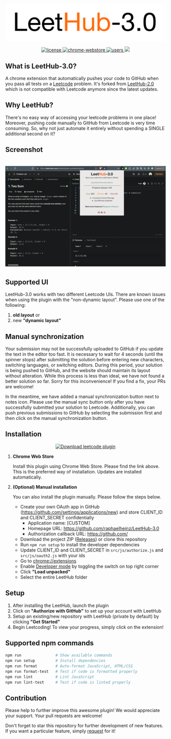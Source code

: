 <div align="center">
    <img src="assets/logo.png" alt="LeetHub-3.0">
</div>

<p align="center">
  <a href="https://github.com/raphaelheinz/LeetHub-3.0/blob/main/LICENSE">
    <img src="https://img.shields.io/badge/license-MIT-blue.svg" alt="license"/>
  </a>
  <a href="https://chromewebstore.google.com/u/1/detail/leethub-v3/kdkgpjpenaeoodajljkflmlnkoihkmda">
    <img src="https://img.shields.io/chrome-web-store/v/kdkgpjpenaeoodajljkflmlnkoihkmda.svg" alt="chrome-webstore"/>
  </a>
  <a href="https://chromewebstore.google.com/u/1/detail/leethub-v3/kdkgpjpenaeoodajljkflmlnkoihkmda">
    <img src="https://img.shields.io/chrome-web-store/d/kdkgpjpenaeoodajljkflmlnkoihkmda.svg" alt="users">
  </a>
  <a href="https://github.com/raphaelheinz/LeetHub-3.0/graphs/contributors" alt="Contributors">
    <img src="https://img.shields.io/github/contributors/raphaelheinz/LeetHub-3.0" />
  </a>
</p>

## What is LeetHub-3.0?

A chrome extension that automatically pushes your code to GitHub when you pass all tests on a <a href="http://leetcode.com/">Leetcode</a> problem. It's forked from <a href="https://github.com/arunbhardwaj/LeetHub-2.0">LeetHub-2.0</a> which is not compatible with Leetcode anymore since the latest updates.


## Why LeetHub?

There's no easy way of accessing your leetcode problems in one place! Moreover, pushing code manually to GitHub from Leetcode is very time consuming. So, why not just automate it entirely without spending a SINGLE additional second on it?

## Screenshot

<h1 align="center">
    <img src="assets/extension/4.png" alt="leetcode view" width="800">
</h1>

## Supported UI

LeetHub-3.0 works with two different Leetcode UIs. There are known issues when using the plugin with the "non-dynamic layout". Please use one of the following:

1. **old layout** or
2. new **"dynamic layout"**


## Manual synchronization

Your submission may not be successfully uploaded to GitHub if you update the text in the editor too fast. It is necessary to wait for 4 seconds (until the spinner stops) after submitting the solution before entering new characters, switching languages, or switching editors. During this period, your solution is being pushed to GitHub, and the website should maintain its layout without alteration. While this process is less than ideal, we have not found a better solution so far. Sorry for this inconvenience! If you find a fix, your PRs are welcome!

In the meantime, we have added a manual synchronization button next to notes icon. Please use the manual sync button only after you have successfully submitted your solution to Leetcode. Additionally, you can push previous submissions to GitHub by selecting the submission first and then click on the manual synchronization button.


## Installation

<div align="center">
    <a href="https://chromewebstore.google.com/u/1/detail/leethub-v3/kdkgpjpenaeoodajljkflmlnkoihkmda" rel="Download leetcode plugin">
        <img src="https://embedsignage.com/wp-content/uploads/2016/04/embed-signage-chromeos-web-store-button.png" alt="Download leetcode plugin" width="300" />
    </a>
</div>

1. **Chrome Web Store**

    Install this plugin using Chrome Web Store. Please find the link above. This is the preferred way of installation. Updates are installed automatically.


2. **(Optional) Manual installation**

    You can also install the plugin manually. Please follow the steps below.

    * Create your own OAuth app in GitHub (https://github.com/settings/applications/new) and store CLIENT_ID and CLIENT_SECRET confidentially
        * Application name: [CUSTOM]
        * Homepage URL: https://github.com/raphaelheinz/LeetHub-3.0
        * Authorization callback URL: https://github.com/
    * Download the project ZIP (<a href="https://github.com/raphaelheinz/LeetHub-3.0/releases">Releases</a>) or clone this repository
    * Run ```npm run setup``` to install the developer dependencies
    * Update CLIENT_ID and CLIENT_SECRET in ```src/js/authorize.js``` and ```src/js/oauth2.js``` with your ids
    * Go to <a href="chrome://extensions">chrome://extensions</a>
    * Enable <a href="https://www.mstoic.com/enable-developer-mode-in-chrome/">Developer mode</a> by toggling the switch on top right corner
    * Click **"Load unpacked"**
    * Select the entire LeetHub folder


## Setup

1. After installing the LeetHub, launch the plugin
2. Click on **"Authorize with GitHub"** to set up your account with LeetHub
3. Setup an existing/new repository with LeetHub (private by default) by clicking **"Get Started"**
4. Begin Leetcoding! To view your progress, simply click on the extension!


## Supported npm commands

```bash
npm run               # Show available commands
npm run setup         # Install dependencies
npm run format        # Auto-format JavaScript, HTML/CSS
npm run format-test   # Test if code is formatted properly
npm run lint          # Lint JavaScript
npm run lint-test     # Test if code is linted properly
```

## Contribution

Please help to further improve this awesome plugin! We would appreciate your support. Your pull requests are welcome!

Don't forget to star this repository for further development of new features. If you want a particular feature, simply [request](https://github.com/raphaelheinz/LeetHub-3.0/labels/feature) for it!

